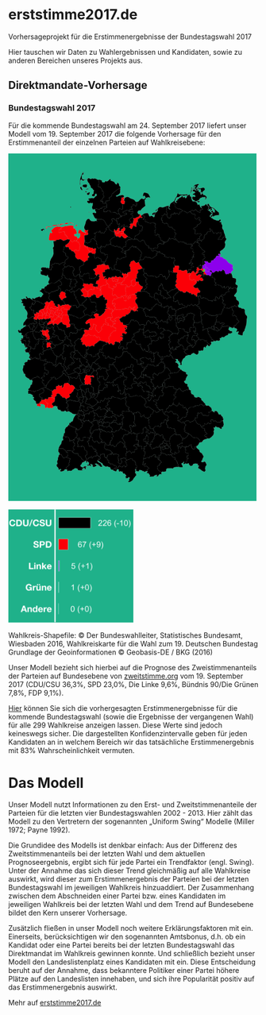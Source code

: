 # erststimme2017.de
Vorhersageprojekt für die Erstimmenergebnisse der Bundestagswahl 2017

Hier tauschen wir Daten zu Wahlergebnissen und Kandidaten, sowie zu anderen Bereichen unseres Projekts aus.

## Direktmandate-Vorhersage
### Bundestagswahl 2017

Für die kommende Bundestagswahl am 24. September 2017 liefert unser Modell vom 19. September 2017 die folgende Vorhersage für den Erstimmenanteil der einzelnen Parteien auf Wahlkreisebene:

![Preview render](https://github.com/cornelius-erfort/erststimme2017.de/blob/master/map_germany.png)

<img src="https://github.com/cornelius-erfort/erststimme2017.de/blob/master/seatsummary.png" width="50%">

Wahlkreis-Shapefile: © Der Bundeswahlleiter, Statistisches Bundesamt, Wiesbaden 2016,
Wahlkreiskarte für die Wahl zum 19. Deutschen Bundestag
Grundlage der Geoinformationen © Geobasis-DE / BKG (2016)

Unser Modell bezieht sich hierbei auf die Prognose des Zweistimmenanteils der Parteien auf Bundesebene von [zweitstimme.org](http://zweitstimme.org/20170918_2_blog.html) vom 19. September 2017 (CDU/CSU 36,3%, SPD 23,0%, Die Linke 9,6%, Bündnis 90/Die Grünen 7,8%, FDP 9,1%).

[Hier](http://galeriasdelsa.com/erststimme/#bundeslaender) können Sie sich die vorhergesagten Erstimmenergebnisse für die kommende Bundestagswahl (sowie die Ergebnisse der vergangenen Wahl) für alle 299 Wahlkreise anzeigen lassen. Diese Werte sind jedoch keineswegs sicher. Die dargestellten Konfidenzintervalle geben für jeden Kandidaten an in welchem Bereich wir das tatsächliche Erstimmenergebnis mit 83% Wahrscheinlichkeit vermuten.


# Das Modell
Unser Modell nutzt Informationen zu den Erst- und Zweitstimmenanteile der Parteien für die letzten vier Bundestagswahlen 2002 - 2013. Hier zählt das Modell zu den Vertretern der sogenannten „Uniform Swing“ Modelle (Miller 1972; Payne 1992). 

Die Grundidee des Modells ist denkbar einfach: Aus der Differenz des Zweitstimmenanteils bei der letzten Wahl und dem aktuellen Prognoseergebnis, ergibt sich für jede Partei ein Trendfaktor (engl. Swing). Unter der Annahme das sich dieser Trend gleichmäßig auf alle Wahlkreise auswirkt, wird dieser zum Erstimmenergebnis der Parteien bei der letzten Bundestagswahl im jeweiligen Wahlkreis hinzuaddiert. Der Zusammenhang zwischen dem Abschneiden einer Partei bzw. eines Kandidaten im jeweiligen Wahlkreis bei der letzten Wahl und dem Trend auf Bundesebene bildet den Kern unserer Vorhersage.

Zusätzlich fließen in unser Modell noch weitere Erklärungsfaktoren mit ein. Einerseits, berücksichtigen wir den sogenannten Amtsbonus, d.h. ob ein Kandidat oder eine Partei bereits bei der letzten Bundestagswahl das Direktmandat im Wahlkreis gewinnen konnte. Und schließlich bezieht unser Modell den Landeslistenplatz eines Kandidaten mit ein. Diese Entscheidung beruht auf der Annahme, dass bekanntere Politiker einer Partei höhere Plätze auf den Landeslisten innehaben, und sich ihre Popularität positiv auf das Erstimmenergebnis auswirkt.

Mehr auf [erststimme2017.de](http://erststimme2017.de)